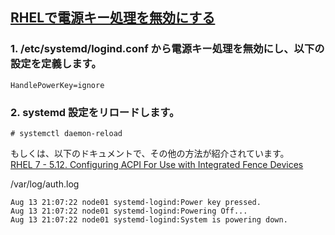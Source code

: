 ## [RHELで電源キー処理を無効にする](https://access.redhat.com/ja/solutions/3170871)

### 1. /etc/systemd/logind.conf から電源キー処理を無効にし、以下の設定を定義します。
```
HandlePowerKey=ignore
```

### 2. systemd 設定をリロードします。
```
# systemctl daemon-reload
```

もしくは、以下のドキュメントで、その他の方法が紹介されています。<br>
[RHEL 7 - 5.12. Configuring ACPI For Use with Integrated Fence Devices](https://access.redhat.com/documentation/en-US/Red_Hat_Enterprise_Linux/7/html/High_Availability_Add-On_Reference/s1-acpi-CA.html)<br>


/var/log/auth.log<br>
```
Aug 13 21:07:22 node01 systemd-logind:Power key pressed. 
Aug 13 21:07:22 node01 systemd-logind:Powering Off...
Aug 13 21:07:22 node01 systemd-logind:System is powering down.
```
